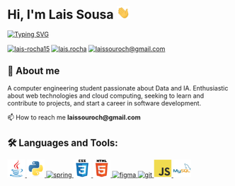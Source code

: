 <h1 align="left" >Hi, I'm Lais Sousa <img src="https://raw.githubusercontent.com/ABSphreak/ABSphreak/master/gifs/Hi.gif" width="30px"> </h1>
<p align="left">
<a href="https://git.io/typing-svg"><img src="https://readme-typing-svg.demolab.com?font=Fira+Code&weight=600&pause=1000&color=FF4858&repeat=false&random=false&width=468&height=40&lines=Software+Developer" alt="Typing SVG" /></a></p>
<p align="left">
<a href="https://linkedin.com/in/lais-rocha15" target="blank"><img align="center" src="https://img.shields.io/badge/linkedin-%230077B5.svg?style=for-the-badge&logo=linkedin&logoColor=white" alt="lais-rocha15"/></a>
<a href="https://discord.gg/lais.rocha" target="blank"><img align="center" src="https://img.shields.io/badge/Discord-%235865F2.svg?style=for-the-badge&logo=discord&logoColor=white" alt="lais.rocha" /></a>
<a href="mailto:laissouroch@gmail.com?subject=CONTATO&body=Ol%C3%A1,+Lais!"><img align="center" src="https://img.shields.io/badge/Gmail-D14836?style=for-the-badge&logo=gmail&logoColor=white" alt="laissouroch@gmail.com" /></a>
</p>
<h2 align="left"> 🚀 About me </h2>
<p>A computer engineering student passionate about Data and IA. Enthusiastic about web technologies and cloud computing, seeking to learn and contribute to projects, and start a career in software development. </p> 
<p>📫 How to reach me <strong>laissouroch@gmail.com</strong></p> 
<div>
<h2>🛠️ Languages and Tools:</h2>
    <p align="left"> 
        <a href="https://www.java.com" target="_blank" rel="noreferrer"> <img src="https://raw.githubusercontent.com/devicons/devicon/master/icons/java/java-original.svg" alt="java" width="40" height="40"/> </a>
        <a href="https://www.python.org" target="_blank" rel="noreferrer"> <img src="https://raw.githubusercontent.com/devicons/devicon/master/icons/python/python-original.svg" alt="python" width="40" height="40"/> </a>
        <a href="https://spring.io/" target="_blank" rel="noreferrer"> <img src="https://www.vectorlogo.zone/logos/springio/springio-icon.svg" alt="spring" width="40" height="40"/> </a> 
        <a href="https://www.w3schools.com/css/" target="_blank" rel="noreferrer"> <img src="https://raw.githubusercontent.com/devicons/devicon/master/icons/css3/css3-original-wordmark.svg" alt="css3" width="40" height="40"/> </a>
        <a href="https://www.w3.org/html/" target="_blank" rel="noreferrer"> <img src="https://raw.githubusercontent.com/devicons/devicon/master/icons/html5/html5-original-wordmark.svg" alt="html5" width="40" height="40"/> </a>
         <a href="https://www.figma.com/" target="_blank" rel="noreferrer"> <img src="https://www.vectorlogo.zone/logos/figma/figma-icon.svg" alt="figma" width="40" height="40"/> </a> 
        <a href="https://git-scm.com/" target="_blank" rel="noreferrer"> <img src="https://www.vectorlogo.zone/logos/git-scm/git-scm-icon.svg" alt="git" width="40" height="40"/> </a> 
        <a href="https://developer.mozilla.org/en-US/docs/Web/JavaScript" target="_blank" rel="noreferrer"> <img src="https://raw.githubusercontent.com/devicons/devicon/master/icons/javascript/javascript-original.svg" alt="javascript" width="40" height="40"/> </a> 
        <a href="https://www.mysql.com/" target="_blank" rel="noreferrer"> <img src="https://raw.githubusercontent.com/devicons/devicon/master/icons/mysql/mysql-original-wordmark.svg" alt="mysql" width="40" height="40"/> </a> 
    </p>
</div>


